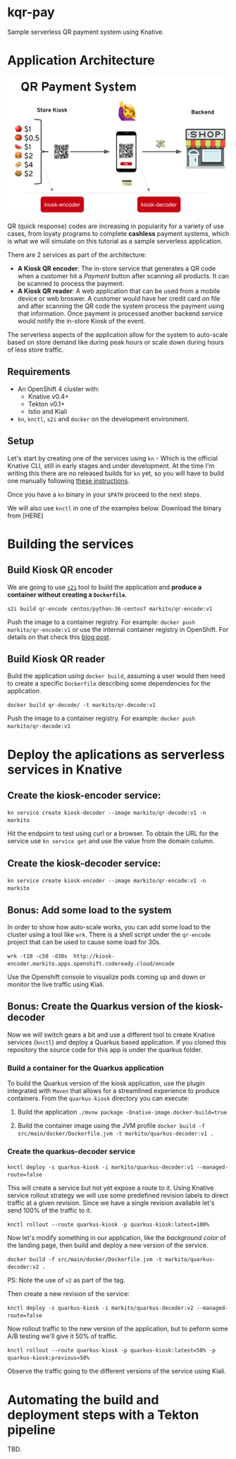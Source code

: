 # kqr-pay
Sample serverless QR payment system using Knative.

# Application Architecture

![Architecture Diagram](img/arch.png?raw=true "Architecture Diagram")

QR (quick response) codes are increasing in popularity for a variety of use cases, from loyaty programs to complete **cashless** payment systems, which is what we will simulate on this tutorial as a sample serverless application.

There are 2 services as part of the architecture:

- **A Kiosk QR encoder**: The in-store service that generates a QR code when a customer hit a *Payment* button after scanning all products. It can be scanned to process the payment.
- **A Kiosk QR reader**: A web application that can be used from a mobile device or web broswer. A customer would have her credit card on file and after scanning the QR code the system process the payment using that information. Once payment is processed another backend service would notify the in-store Kiosk of the event. 

The serverless aspects of the application allow for the system to auto-scale based on store demand like during peak hours or scale down during hours of less store traffic.

## Requirements

- An OpenShift 4 cluster with:
    - Knative v0.4+ 
    - Tekton v0.1+
    - Istio and Kiali
- `kn`, `knctl`, `s2i` and `docker` on the development environment.

## Setup 
Let's start by creating one of the services using `kn` - Which is the official Knative CLI, still in early stages and under development. At the time I'm writing this there are no released builds for `kn` yet, so you will have to build one manually following [these instructions](https://github.com/knative/client/blob/master/DEVELOPMENT.md#building-knative-client).

Once you have a `kn` binary in your `$PATH` proceed to the next steps. 

We will also use `knctl` in one of the examples below. Download the binary from [HERE]

# Building the services

## Build Kiosk QR encoder

We are going to use [`s2i`](https://github.com/openshift/source-to-image) tool to build the application and **produce a container without creating a `Dockerfile`**. 

`s2i build qr-encode centos/python-36-centos7 markito/qr-encode:v1`

Push the image to a container registry. For example: `docker push markito/qr-encode:v1` or use the internal container registry in OpenShift. For details on that check this [blog post](https://blog.openshift.com/getting-started-docker-registry/). 

## Build Kiosk QR reader 

Build the application using `docker build`, assuming a user would then need to create a specific `Dockerfile` describing some dependencies for the application.

`docker build qr-decode/ -t markito/qr-decode:v1`

Push the image to a container registry. For example: `docker push markito/qr-decode:v1`

# Deploy the aplications as serverless services in Knative

## Create the kiosk-encoder service:

`kn service create kiosk-decoder --image markito/qr-decode:v1 -n markito`

Hit the endpoint to test using curl or a browser. To obtain the URL for the service use `kn service get` and use the value from the domain column. 

## Create the kiosk-decoder service: 

`kn service create kiosk-encoder --image markito/qr-encode:v1 -n markito`

## Bonus: Add some load to the system

In order to show how auto-scale works, you can add some load to the cluster using a tool like `wrk`.  There is a shell script under the `qr-encode` project that can be used to cause some load for 30s.

`wrk -t10 -c50 -d30s  http://kiosk-encoder.markito.apps.openshift.codeready.cloud/encode`

Use the Openshift console to visualize pods coming up and down or monitor the live traffic using Kiali. 

## Bonus: Create the Quarkus version of the kiosk-decoder

Now we will switch gears a bit and use a different tool to create Knative services (`knctl`) and deploy a Quarkus based application. If you cloned this repository the source code for this app is under the quarkus folder.

### Build a container for the Quarkus application

To build the Quarkus version of the kiosk application, use the plugin integrated with `Maven` that allows for a streamlined experience to produce containers.  From the `quarkus-kiosk` directory you can execute:

1. Build the application
`./mvnw package -Dnative-image.docker-build=true`

2. Build the container image using the JVM profile
`docker build -f src/main/docker/Dockerfile.jvm -t markito/quarkus-decoder:v1 .`

### Create the quarkus-decoder service

`knctl deploy -s quarkus-kiosk -i markito/quarkus-decoder:v1 --managed-route=false`

This will create a service but not yet expose a route to it. Using Knative service rollout strategy we will use some predefined revision labels to direct traffic at a given revision. Since we have a single revision available let's send 100% of the traffic to it.

`knctl rollout --route quarkus-kiosk -p quarkus-kiosk:latest=100%`

Now let's modify something in our application, like the *background color* of the landing page, then build and deploy a new version of the service.

`docker build -f src/main/docker/Dockerfile.jvm -t markito/quarkus-decoder:v2 .`

PS: Note the use of `v2` as part of the tag.

Then create a new revision of the service:

`knctl deploy -s quarkus-kiosk -i markito/quarkus-decoder:v2 --managed-route=false`

Now rollout traffic to the new version of the application, but to peform some A/B testing we'll give it 50% of traffic.

`knctl rollout --route quarkus-kiosk -p quarkus-kiosk:latest=50% -p quarkus-kiosk:previous=50%`

Observe the traffic going to the different versions of the service using Kiali.

# Automating the build and deployment steps with a Tekton pipeline 

TBD.

<!-- 
# Bonus 2: Create a Function using Azure Functions

Initiate project 

```
func init --worker-runtime python --docker
Writing .gitignore
Writing host.json
Writing local.settings.json
Writing /Users/markito/projects/redhat/summit2019/whatdevs/kqr-pay/azf/.vscode/extensions.json
Writing Dockerfile
Writing .dockerignore
```

Create Function

```
func function new --name taxCalc --language python
Select a template:
1. Azure Blob Storage trigger
2. Azure Cosmos DB trigger
3. Azure Event Grid trigger
4. Azure Event Hub trigger
5. HTTP trigger
6. Azure Queue Storage trigger
7. Azure Service Bus Queue trigger
8. Azure Service Bus Topic trigger
9. Timer trigger
Choose option: 5
HTTP trigger``` 
 -->
